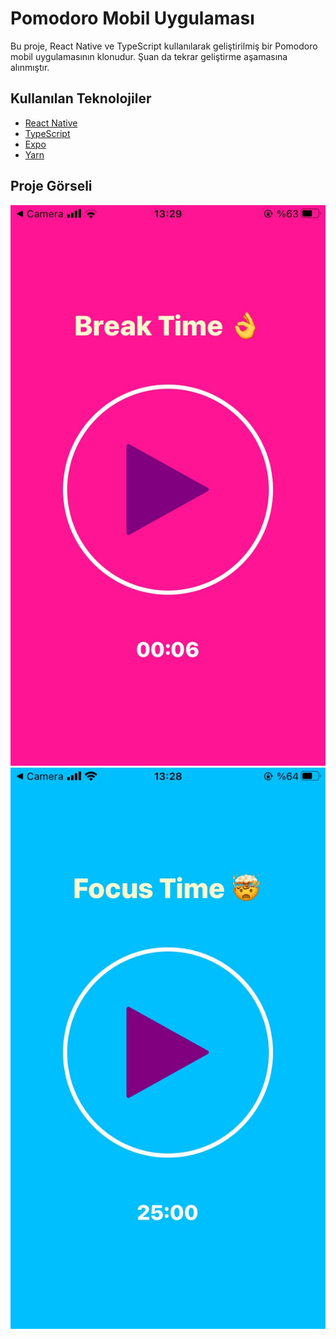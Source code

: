 # Pomodoro Mobil Uygulaması

Bu proje, React Native ve TypeScript kullanılarak geliştirilmiş bir Pomodoro mobil uygulamasının klonudur. 
Şuan da tekrar geliştirme aşamasına alınmıştır.

## Kullanılan Teknolojiler

- [React Native](https://reactnative.dev/)
- [TypeScript](https://www.typescriptlang.org/)
- [Expo](https://docs.expo.dev/)
- [Yarn](https://yarnpkg.com/)

## Proje Görseli

![Görsel1](./pic1.jpeg)
![Görsel2](./pic2.jpeg)

